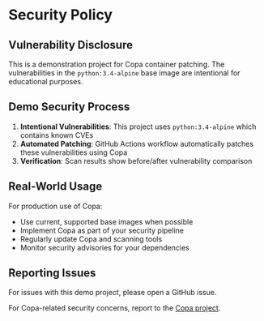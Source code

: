# Security Policy

## Vulnerability Disclosure

This is a demonstration project for Copa container patching. The vulnerabilities in the `python:3.4-alpine` base image are intentional for educational purposes.

## Demo Security Process

1. **Intentional Vulnerabilities**: This project uses `python:3.4-alpine` which contains known CVEs
2. **Automated Patching**: GitHub Actions workflow automatically patches these vulnerabilities using Copa
3. **Verification**: Scan results show before/after vulnerability comparison

## Real-World Usage

For production use of Copa:

- Use current, supported base images when possible
- Implement Copa as part of your security pipeline
- Regularly update Copa and scanning tools
- Monitor security advisories for your dependencies

## Reporting Issues

For issues with this demo project, please open a GitHub issue.

For Copa-related security concerns, report to the [Copa project](https://github.com/project-copacetic/copacetic/security).
